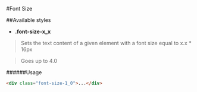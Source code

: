 #Font Size

##Available styles

* **.font-size-x_x**

> Sets the text content of a given element with a font size equal to x.x * 16px

> Goes up to 4.0

######Usage
``` html
<div class="font-size-1_0">...</div>
```